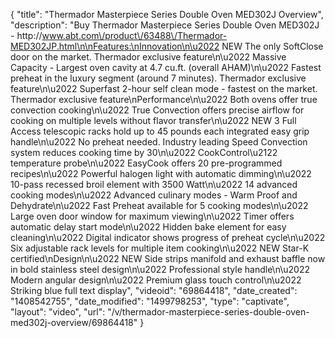 {
    "title": "Thermador Masterpiece Series Double Oven MED302J Overview",
    "description": "Buy Thermador Masterpiece Series Double Oven MED302J - http:\/\/www.abt.com\/product\/63488\/Thermador-MED302JP.html\n\nFeatures:\nInnovation\n\u2022 NEW The only SoftClose door on the market. Thermador exclusive feature\n\u2022 Massive Capacity - Largest oven cavity at 4.7 cu.ft. (overall AHAM)\n\u2022 Fastest preheat in the luxury segment (around 7 minutes). Thermador exclusive feature\n\u2022 Superfast 2-hour self clean mode - fastest on the market. Thermador exclusive feature\nPerformance\n\u2022 Both ovens offer true convection cooking\n\u2022 True Convection offers precise airflow for cooking on multiple levels without flavor transfer\n\u2022 NEW 3 Full Access telescopic racks hold up to 45 pounds each integrated easy grip handle\n\u2022 No preheat needed. Industry leading Speed Convection system reduces cooking time by 30\n\u2022 CookControl\u2122 temperature probe\n\u2022 EasyCook offers 20 pre-programmed recipes\n\u2022 Powerful halogen light with automatic dimming\n\u2022 10-pass recessed broil element with 3500 Watt\n\u2022 14 advanced cooking modes\n\u2022 Advanced culinary modes - Warm Proof and Dehydrate\n\u2022 Fast Preheat available for 5 cooking modes\n\u2022 Large oven door window for maximum viewing\n\u2022 Timer offers automatic delay start mode\n\u2022 Hidden bake element for easy cleaning\n\u2022 Digital indicator shows progress of preheat cycle\n\u2022 Six adjustable rack levels for multiple item cooking\n\u2022 NEW Star-K certified\nDesign\n\u2022 NEW Side strips manifold and exhaust baffle now in bold stainless steel design\n\u2022 Professional style handle\n\u2022 Modern angular design\n\u2022 Premium glass touch control\n\u2022 Striking blue full text display",
    "videoid": "69864418",
    "date_created": "1408542755",
    "date_modified": "1499798253",
    "type": "captivate",
    "layout": "video",
    "url": "\/v\/thermador-masterpiece-series-double-oven-med302j-overview\/69864418"
}
